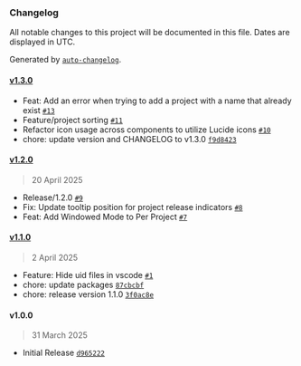### Changelog

All notable changes to this project will be documented in this file. Dates are displayed in UTC.

Generated by [`auto-changelog`](https://github.com/CookPete/auto-changelog).

#### [v1.3.0](https://github.com/godotlauncher/launcher/compare/v1.2.0...v1.3.0)

- Feat: Add an error when trying to add a project with a name that already exist [`#13`](https://github.com/godotlauncher/launcher/pull/13)
- Feature/project sorting [`#11`](https://github.com/godotlauncher/launcher/pull/11)
- Refactor icon usage across components to utilize Lucide icons [`#10`](https://github.com/godotlauncher/launcher/pull/10)
- chore: update version and CHANGELOG to v1.3.0 [`f9d8423`](https://github.com/godotlauncher/launcher/commit/f9d84236231da9a373cf263faa57a406b7fd7851)

#### [v1.2.0](https://github.com/godotlauncher/launcher/compare/v1.1.0...v1.2.0)

> 20 April 2025

- Release/1.2.0 [`#9`](https://github.com/godotlauncher/launcher/pull/9)
- Fix: Update tooltip position for project release indicators [`#8`](https://github.com/godotlauncher/launcher/pull/8)
- Feat: Add Windowed Mode to Per Project [`#7`](https://github.com/godotlauncher/launcher/pull/7)

#### [v1.1.0](https://github.com/godotlauncher/launcher/compare/v1.0.0...v1.1.0)

> 2 April 2025

- Feature: Hide uid files in vscode [`#1`](https://github.com/godotlauncher/launcher/pull/1)
- chore: update packages [`87cbcbf`](https://github.com/godotlauncher/launcher/commit/87cbcbf69d8cfb828499cf60f6f941d20a34bc51)
- chore: release version 1.1.0 [`3f0ac8e`](https://github.com/godotlauncher/launcher/commit/3f0ac8ea82d9427ce95ef3475e7100686b882d15)

#### v1.0.0

> 31 March 2025

- Initial Release [`d965222`](https://github.com/godotlauncher/launcher/commit/d965222356663a106bdd08dda0b832681dcdfe41)
